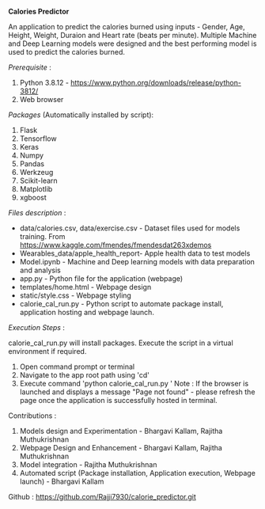 **Calories Predictor**

An application to predict the calories burned using inputs - Gender, Age, Height, Weight, Duraion and Heart rate (beats per minute). 
Multiple Machine and Deep Learning models were designed and the best performing model is used to predict the calories burned.

_Prerequisite_ :
1. Python 3.8.12 - https://www.python.org/downloads/release/python-3812/
2. Web browser

_Packages_ (Automatically installed by script):
1. Flask
2. Tensorflow
3. Keras
4. Numpy
5. Pandas
6. Werkzeug
7. Scikit-learn
8. Matplotlib
9. xgboost

_Files description_ :
- data/calories.csv, data/exercise.csv - Dataset files used for models training. From https://www.kaggle.com/fmendes/fmendesdat263xdemos
- Wearables_data/apple_health_report- Apple health data to test models
- Model.ipynb - Machine and Deep learning models with data preparation and analysis
- app.py - Python file for the application (webpage)
- templates/home.html - Webpage design
- static/style.css - Webpage styling
- calorie_cal_run.py - Python script to automate package install, application hosting and webpage launch.

_Execution Steps_ :

calorie_cal_run.py will install packages. Execute the script in a virtual environment if required. 

1. Open command prompt or terminal
2. Navigate to the app root path using 'cd'
3. Execute command 'python calorie_cal_run.py '
Note : If the browser is launched and displays a message "Page not found" - please refresh the page once the application is successfully hosted in terminal.

Contributions :
1. Models design and Experimentation - Bhargavi Kallam, Rajitha Muthukrishnan
2. Webpage Design and Enhancement - Bhargavi Kallam, Rajitha Muthukrishnan
3. Model integration - Rajitha Muthukrishnan
4. Automated script (Package installation, Application execution, Webpage launch) - Bhargavi Kallam 

Github : https://github.com/Rajji7930/calorie_predictor.git
